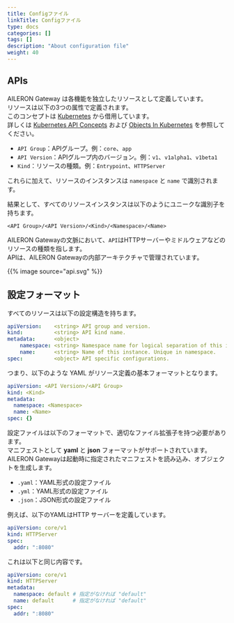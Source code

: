 ```yaml
---
title: Configファイル
linkTitle: Configファイル
type: docs
categories: []
tags: []
description: "About configuration file"
weight: 40
---
```


## APIs

AILERON Gateway は各機能を独立したリソースとして定義しています。  
リソースは以下の3つの属性で定義されます。  
このコンセプトは [Kubernetes](https://kubernetes.io/) から借用しています。  
詳しくは [Kubernetes API Concepts](https://kubernetes.io/docs/reference/using-api/api-concepts/) および [Objects In Kubernetes](https://kubernetes.io/docs/concepts/overview/working-with-objects/) を参照してください。

- `API Group`：APIグループ。例：`core`、`app`
- `API Version`：APIグループ内のバージョン。例：`v1`、`v1alpha1`、`v1beta1`
- `Kind`：リソースの種類。例：`Entrypoint`、`HTTPServer`

これらに加えて、リソースのインスタンスは `namespace` と `name` で識別されます。

結果として、すべてのリソースインスタンスは以下のようにユニークな識別子を持ちます。

`<API Group>/<API Version>/<Kind>/<Namespace>/<Name>`

AILERON Gatewayの文脈において、`API`はHTTPサーバーやミドルウェアなどのリソースの種類を指します。  
APIは、AILERON Gatewayの内部アーキテクチャで管理されています。

{{% image source="api.svg" %}}

## 設定フォーマット

すべてのリソースは以下の設定構造を持ちます。

```yaml
apiVersion:    <string> API group and version.
kind:          <string> API kind name.
metadata:      <object>
    namespace: <string> Namespace name for logical separation of this instances.
    name:      <string> Name of this instance. Unique in namespace.
spec:          <object> API specific configurations.
```

つまり、以下のような YAML がリソース定義の基本フォーマットとなります。

```yaml
apiVersion: <API Version>/<API Group>
kind: <Kind>
metadata:
  namespace: <Namespace>
  name: <Name>
spec: {}
```

設定ファイルは以下のフォーマットで、適切なファイル拡張子を持つ必要があります。  
マニフェストとして **yaml** と **json** フォーマットがサポートされています。  
AILERON Gatewayは起動時に指定されたマニフェストを読み込み、オブジェクトを生成します。

- `.yaml`：YAML形式の設定ファイル  
- `.yml`：YAML形式の設定ファイル  
- `.json`：JSON形式の設定ファイル  

例えば、以下のYAMLはHTTP サーバーを定義しています。

```yaml
apiVersion: core/v1
kind: HTTPServer
spec:
  addr: ":8080"
```

これは以下と同じ内容です。

```yaml
apiVersion: core/v1
kind: HTTPServer
metadata:
  namespace: default # 指定がなければ "default"
  name: default      # 指定がなければ "default"
spec:
  addr: ":8080"
```
